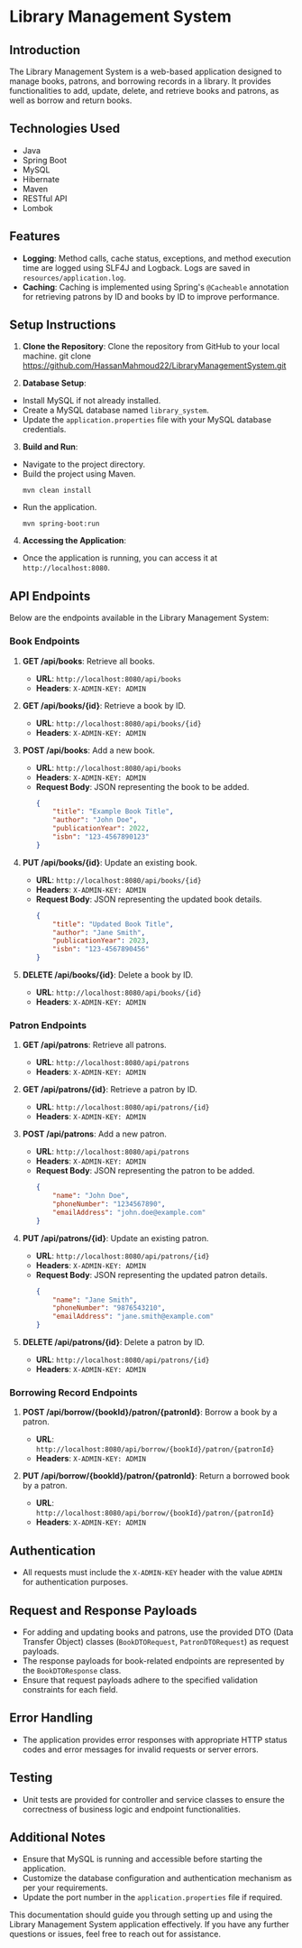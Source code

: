 # Library Management System

## Introduction
The Library Management System is a web-based application designed to manage books, patrons, and borrowing records in a library. It provides functionalities to add, update, delete, and retrieve books and patrons, as well as borrow and return books.

## Technologies Used
- Java
- Spring Boot
- MySQL
- Hibernate
- Maven
- RESTful API
- Lombok

## Features
- **Logging**: Method calls, cache status, exceptions, and method execution time are logged using SLF4J and Logback. Logs are saved in `resources/application.log`.
- **Caching**: Caching is implemented using Spring's `@Cacheable` annotation for retrieving patrons by ID and books by ID to improve performance.

## Setup Instructions
1. **Clone the Repository**: Clone the repository from GitHub to your local machine.
git clone https://github.com/HassanMahmoud22/LibraryManagementSystem.git

2. **Database Setup**:
- Install MySQL if not already installed.
- Create a MySQL database named `library_system`.
- Update the `application.properties` file with your MySQL database credentials.

3. **Build and Run**:
- Navigate to the project directory.
- Build the project using Maven.
  ```
  mvn clean install
  ```
- Run the application.
  ```
  mvn spring-boot:run
  ```

4. **Accessing the Application**:
- Once the application is running, you can access it at `http://localhost:8080`.

## API Endpoints
Below are the endpoints available in the Library Management System:

### Book Endpoints
1. **GET /api/books**: Retrieve all books.
    - **URL**: `http://localhost:8080/api/books`
    - **Headers**: `X-ADMIN-KEY: ADMIN`

2. **GET /api/books/{id}**: Retrieve a book by ID.
    - **URL**: `http://localhost:8080/api/books/{id}`
    - **Headers**: `X-ADMIN-KEY: ADMIN`

3. **POST /api/books**: Add a new book.
    - **URL**: `http://localhost:8080/api/books`
    - **Headers**: `X-ADMIN-KEY: ADMIN`
    - **Request Body**: JSON representing the book to be added.
        ```json
        {
            "title": "Example Book Title",
            "author": "John Doe",
            "publicationYear": 2022,
            "isbn": "123-4567890123"
        }
        ```

4. **PUT /api/books/{id}**: Update an existing book.
    - **URL**: `http://localhost:8080/api/books/{id}`
    - **Headers**: `X-ADMIN-KEY: ADMIN`
    - **Request Body**: JSON representing the updated book details.
        ```json
        {
            "title": "Updated Book Title",
            "author": "Jane Smith",
            "publicationYear": 2023,
            "isbn": "123-4567890456"
        }
        ```

5. **DELETE /api/books/{id}**: Delete a book by ID.
    - **URL**: `http://localhost:8080/api/books/{id}`
    - **Headers**: `X-ADMIN-KEY: ADMIN`

### Patron Endpoints
1. **GET /api/patrons**: Retrieve all patrons.
    - **URL**: `http://localhost:8080/api/patrons`
    - **Headers**: `X-ADMIN-KEY: ADMIN`

2. **GET /api/patrons/{id}**: Retrieve a patron by ID.
    - **URL**: `http://localhost:8080/api/patrons/{id}`
    - **Headers**: `X-ADMIN-KEY: ADMIN`

3. **POST /api/patrons**: Add a new patron.
    - **URL**: `http://localhost:8080/api/patrons`
    - **Headers**: `X-ADMIN-KEY: ADMIN`
    - **Request Body**: JSON representing the patron to be added.
        ```json
        {
            "name": "John Doe",
            "phoneNumber": "1234567890",
            "emailAddress": "john.doe@example.com"
        }
        ```

4. **PUT /api/patrons/{id}**: Update an existing patron.
    - **URL**: `http://localhost:8080/api/patrons/{id}`
    - **Headers**: `X-ADMIN-KEY: ADMIN`
    - **Request Body**: JSON representing the updated patron details.
        ```json
        {
            "name": "Jane Smith",
            "phoneNumber": "9876543210",
            "emailAddress": "jane.smith@example.com"
        }
        ```

5. **DELETE /api/patrons/{id}**: Delete a patron by ID.
    - **URL**: `http://localhost:8080/api/patrons/{id}`
    - **Headers**: `X-ADMIN-KEY: ADMIN`

### Borrowing Record Endpoints
1. **POST /api/borrow/{bookId}/patron/{patronId}**: Borrow a book by a patron.
    - **URL**: `http://localhost:8080/api/borrow/{bookId}/patron/{patronId}`
    - **Headers**: `X-ADMIN-KEY: ADMIN`

2. **PUT /api/borrow/{bookId}/patron/{patronId}**: Return a borrowed book by a patron.
    - **URL**: `http://localhost:8080/api/borrow/{bookId}/patron/{patronId}`
    - **Headers**: `X-ADMIN-KEY: ADMIN`

## Authentication
- All requests must include the `X-ADMIN-KEY` header with the value `ADMIN` for authentication purposes.

## Request and Response Payloads
- For adding and updating books and patrons, use the provided DTO (Data Transfer Object) classes (`BookDTORequest`, `PatronDTORequest`) as request payloads.
- The response payloads for book-related endpoints are represented by the `BookDTOResponse` class.
- Ensure that request payloads adhere to the specified validation constraints for each field.

## Error Handling
- The application provides error responses with appropriate HTTP status codes and error messages for invalid requests or server errors.

## Testing
- Unit tests are provided for controller and service classes to ensure the correctness of business logic and endpoint functionalities.

## Additional Notes
- Ensure that MySQL is running and accessible before starting the application.
- Customize the database configuration and authentication mechanism as per your requirements.
- Update the port number in the `application.properties` file if required.

This documentation should guide you through setting up and using the Library Management System application effectively. If you have any further questions or issues, feel free to reach out for assistance.


